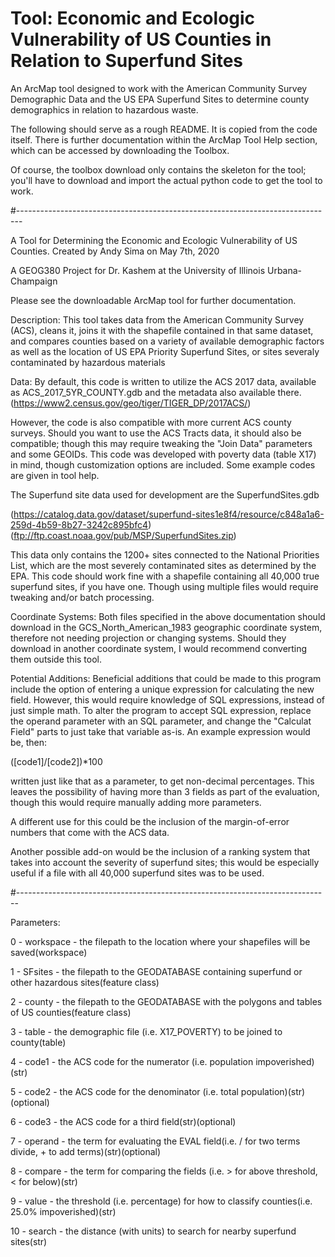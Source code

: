 # Tool: Economic and Ecologic Vulnerability of US Counties in Relation to Superfund Sites
An ArcMap tool designed to work with the American Community Survey Demographic Data and the US EPA Superfund Sites to determine county demographics in relation to hazardous waste.

The following should serve as a rough README.  It is copied from the code itself.
There is further documentation within the ArcMap Tool Help section, which can be accessed by downloading the Toolbox.

Of course, the toolbox download only contains the skeleton for the tool; you'll have to download and import the actual python code to get the tool to work.

#-------------------------------------------------------------------------------

A Tool for Determining the Economic and Ecologic Vulnerability of US Counties.  Created by Andy Sima on May 7th, 2020

A GEOG380 Project for Dr. Kashem at the University of Illinois Urbana-Champaign

Please see the downloadable ArcMap tool for further documentation.

Description: This tool takes data from the American Community Survey (ACS), cleans it, joins it with the shapefile contained in that same dataset, and compares counties based on a variety of available demographic factors as well as the location of US EPA Priority Superfund Sites, or sites severaly contaminated by hazardous materials 

Data: By default, this code is written to utilize the ACS 2017 data, available as ACS_2017_5YR_COUNTY.gdb and the metadata also available there.  (https://www2.census.gov/geo/tiger/TIGER_DP/2017ACS/)

However, the code is also compatible with more current ACS county surveys. Should you want to use the ACS Tracts data, it should also be compatible; though this may require tweaking the "Join Data" parameters and some GEOIDs. This code was developed with poverty data (table X17) in mind, though customization options are included.  Some example codes are given in tool help.

The Superfund site data used for development are the SuperfundSites.gdb

(https://catalog.data.gov/dataset/superfund-sites1e8f4/resource/c848a1a6-259d-4b59-8b27-3242c895bfc4)
(ftp://ftp.coast.noaa.gov/pub/MSP/SuperfundSites.zip)

This data only contains the 1200+ sites connected to the National Priorities List, which are the most severely contaminated sites as determined by the EPA. This code should work fine with a shapefile containing all 40,000 true superfund sites, if you have one. Though using multiple files would require tweaking and/or batch processing. 

Coordinate Systems: Both files specified in the above documentation should download in the GCS_North_American_1983 geographic coordinate system, therefore not needing projection or changing systems.  Should they download in another coordinate system, I would recommend converting them outside this tool.

Potential Additions: Beneficial additions that could be made to this program include the option of entering a unique expression for calculating the new field.  However, this would require knowledge of SQL expressions, instead of just simple math.  To alter the program to accept SQL expression, replace the operand parameter with an SQL parameter, and change the "Calculat Field" parts to just take that variable as-is.  An example expression would be, then:

([code1]/[code2])*100

written just like that as a parameter, to get non-decimal percentages. This leaves the possibility of having more than 3 fields as part of the evaluation, though this would require manually adding more parameters.

A different use for this could be the inclusion of the margin-of-error numbers that come with the ACS data.

Another possible add-on would be the inclusion of a ranking system that takes into account the severity of superfund sites; this would be especially useful if a file with all 40,000 superfund sites was to be used.

#------------------------------------------------------------------------------

Parameters:

0 - workspace - the filepath to the location where your shapefiles will be saved(workspace)

1 - SFsites - the filepath to the GEODATABASE containing superfund or other hazardous sites(feature class)

2 - county - the filepath to the GEODATABASE with the polygons and tables of US counties(feature class)

3 - table - the demographic file (i.e. X17_POVERTY) to be joined to county(table)

4 - code1 - the ACS code for the numerator (i.e. population impoverished)(str)

5 - code2 - the ACS code for the denominator (i.e. total population)(str)(optional)

6 - code3 - the ACS code for a third field(str)(optional)

7 - operand - the term for evaluating the EVAL field(i.e. / for two terms divide, + to add terms)(str)(optional)

8 - compare - the term for comparing the fields (i.e. > for above threshold, < for below)(str)

9 - value - the threshold (i.e. percentage) for how to classify counties(i.e. 25.0% impoverished)(str)

10 - search - the distance (with units) to search for nearby superfund sites(str)
